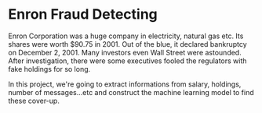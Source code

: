 # Enron Fraud Detecting

Enron Corporation was a huge company in electricity, natural gas etc. Its shares were worth $90.75 in 2001. Out of the blue, it declared bankruptcy on December 2, 2001. Many investors even Wall Street were astounded. After investigation, there were some executives fooled the regulators with fake holdings for so long.

In this project, we're going to extract informations from salary, holdings, number of messages...etc and construct the machine learning model to find these cover-up.